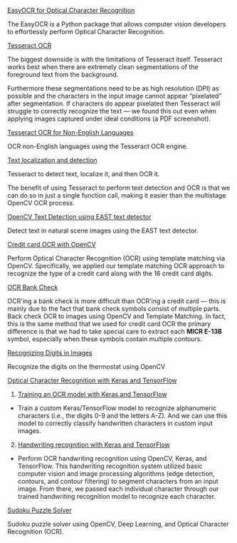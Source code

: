 
[EasyOCR for Optical Character Recognition](https://github.com/shejz/OCR/tree/main/EasyOCR%20for%20Optical%20Character%20Recognition)

The EasyOCR is a Python package that allows computer vision developers to effortlessly perform Optical Character Recognition.

[Tesseract OCR](https://github.com/shejz/OCR/tree/main/Tesseract%20OCR)

The biggest downside is with the limitations of Tesseract itself. Tesseract works best when there are extremely clean segmentations of the foreground text from the background.

Furthermore these segmentations need to be as high resolution (DPI) as possible and the characters in the input image cannot appear “pixelated” after segmentation. If characters do appear pixelated then Tesseract will struggle to correctly recognize the text — we found this out even when applying images captured under ideal conditions (a PDF screenshot).

[Tesseract OCR for Non-English Languages](https://github.com/shejz/OCR/tree/main/Tesseract%20OCR%20for%20Non-English%20Languages)

 OCR non-English languages using the Tesseract OCR engine.

[Text localization and detection](https://github.com/shejz/OCR/tree/main/Text%20localization%20and%20detection)

Tesseract to detect text, localize it, and then OCR it.

The benefit of using Tesseract to perform text detection and OCR is that we can do so in just a single function call, making it easier than the multistage OpenCV OCR process.

[OpenCV Text Detection using EAST text detector](https://github.com/shejz/OCR/tree/main/OpenCV%20Text%20Detection%20(EAST%20text%20detector))

Detect text in natural scene images using the EAST text detector.

[Credit card OCR with OpenCV](https://github.com/shejz/OCR/tree/main/Credit%20card%20OCR%20with%20OpenCV)

Perform Optical Character Recognition (OCR) using template matching via OpenCV. Specifically, we applied our template matching OCR approach to recognize the type of a credit card along with the 16 credit card digits.

[OCR Bank Check](https://github.com/shejz/OCR/tree/main/OCR%20Bank%20Check)

OCR'ing a bank check is more difficult than OCR’ing a credit card — this is mainly due to the fact that bank check symbols consist of multiple parts. Back check OCR to images using OpenCV and Template Matching. In fact, this is the same method that we used for credit card OCR the primary difference is that we had to take special care to extract each **MICR E-13B** symbol, especially when these symbols contain multiple contours.

[Recognizing Digits in Images](https://github.com/shejz/OCR/tree/main/Recognizing%20digits%20with%20OpenCV)

Recognize the digits on the thermostat using OpenCV


[Optical Character Recognition with Keras and TensorFlow](https://github.com/shejz/OCR/tree/main/OCR%20with%20Keras%2C%20TensorFlow%2C%20and%20Deep%20Learning)
1. [Training an OCR model with Keras and TensorFlow](https://github.com/shejz/OCR/tree/main/OCR%20with%20Keras%2C%20TensorFlow%2C%20and%20Deep%20Learning) 
- Train a custom Keras/TensorFlow model to recognize alphanumeric characters (i.e., the digits 0-9 and the letters A-Z). And we can use this model to correctly classify handwritten characters in custom input images. 

2. [Handwriting recognition with Keras and TensorFlow](https://github.com/shejz/OCR/tree/main/Handwriting%20Recognition) 
- Perform OCR handwriting recognition using OpenCV, Keras, and TensorFlow. This handwriting recognition system utilized basic computer vision and image processing algorithms (edge detection, contours, and contour filtering) to segment characters from an input image. From there, we passed each individual character through our trained handwriting recognition model to recognize each character.

[Sudoku Puzzle Solver](https://github.com/shejz/OCR/tree/main/Sudoku%20Puzzle%20Solver)

Sudoku puzzle solver using OpenCV, Deep Learning, and Optical Character Recognition (OCR).


